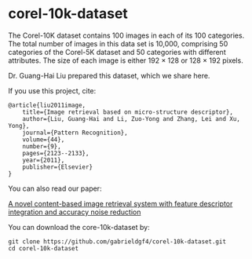 # corel-10k-dataset

The Corel-10K dataset contains 100 images in each of its 100 categories. The total number of images in this data set is 10,000, comprising 50 categories of the Corel-5K dataset and 50 categories with different attributes. The size of each image is either 192 × 128 or 128 × 192 pixels. 

Dr. Guang-Hai Liu prepared this dataset, which we share here.

If you use this project, cite:

    @article{liu2011image,
        title={Image retrieval based on micro-structure descriptor},
        author={Liu, Guang-Hai and Li, Zuo-Yong and Zhang, Lei and Xu, Yong},
        journal={Pattern Recognition},
        volume={44},
        number={9},
        pages={2123--2133},
        year={2011},
        publisher={Elsevier}
    }

You can also read our paper:

<a href="https://www.sciencedirect.com/science/article/pii/S0957417423012769">A novel content-based image retrieval system with feature descriptor integration and accuracy noise reduction</a>

You can download the core-10k-dataset by:

    git clone https://github.com/gabrieldgf4/corel-10k-dataset.git
    cd corel-10k-dataset
